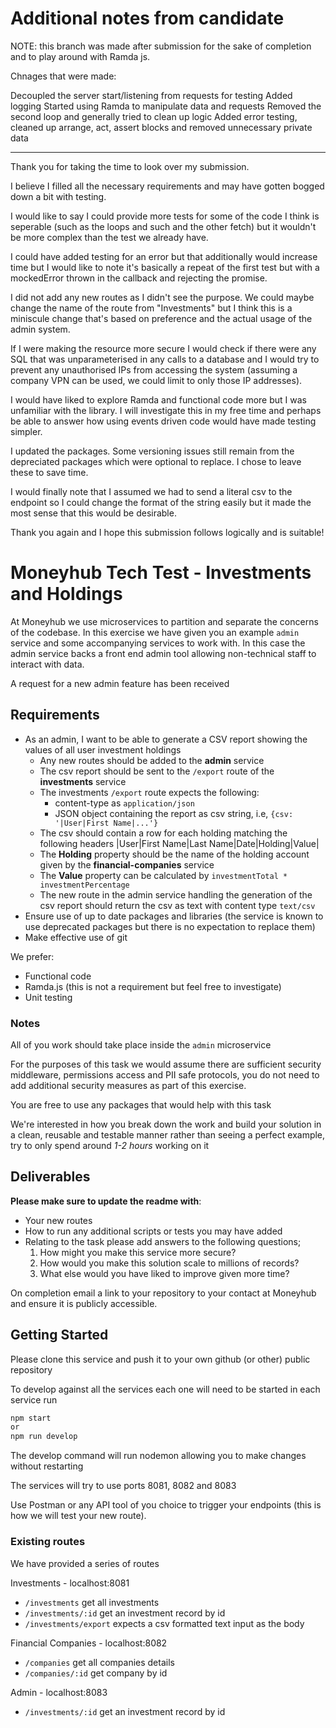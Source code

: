 # Additional notes from candidate

NOTE: this branch was made after submission for the sake of completion and to play around with Ramda js.

Chnages that were made:

Decoupled the server start/listening from requests for testing
Added logging
Started using Ramda to manipulate data and requests
Removed the second loop and generally tried to clean up logic
Added error testing, cleaned up arrange, act, assert blocks and removed unnecessary private data

---

Thank you for taking the time to look over my submission.

I believe I filled all the necessary requirements and may have gotten bogged down a bit with testing. 

I would like to say I could provide more tests for some of the code I think is seperable (such as the loops and such and the other fetch) but it wouldn't be more complex than the test we already have.

I could have added testing for an error but that additionally would increase time but I would like to note it's basically a repeat of the first test but with a mockedError thrown in the callback and rejecting the promise.

I did not add any new routes as I didn't see the purpose. We could maybe change the name of the route from "Investments" but I think this is a miniscule change that's based on preference and the actual usage of the admin system.

If I were making the resource more secure I would check if there were any SQL that was unparameterised in any calls to a database and I would try to prevent any unauthorised IPs from accessing the system (assuming a company VPN can be used, we could limit to only those IP addresses).

I would have liked to explore Ramda and functional code more but I was unfamiliar with the library. I will investigate this in my free time and perhaps be able to answer how using events driven code would have made testing simpler.

I updated the packages. Some versioning issues still remain from the depreciated packages which were optional to replace. I chose to leave these to save time.

I would finally note that I assumed we had to send a literal csv to the endpoint so I could change the format of the string easily but it made the most sense that this would be desirable.

Thank you again and I hope this submission follows logically and is suitable!

# Moneyhub Tech Test - Investments and Holdings

At Moneyhub we use microservices to partition and separate the concerns of the codebase. In this exercise we have given you an example `admin` service and some accompanying services to work with. In this case the admin service backs a front end admin tool allowing non-technical staff to interact with data.

A request for a new admin feature has been received

## Requirements

- As an admin, I want to be able to generate a CSV report showing the values of all user investment holdings
    - Any new routes should be added to the **admin** service
    - The csv report should be sent to the `/export` route of the **investments** service
    - The investments `/export` route expects the following:
        - content-type as `application/json`
        - JSON object containing the report as csv string, i.e, `{csv: '|User|First Name|...'}`
    - The csv should contain a row for each holding matching the following headers
    |User|First Name|Last Name|Date|Holding|Value|
    - The **Holding** property should be the name of the holding account given by the **financial-companies** service
    - The **Value** property can be calculated by `investmentTotal * investmentPercentage`
    - The new route in the admin service handling the generation of the csv report should return the csv as text with content type `text/csv`
- Ensure use of up to date packages and libraries (the service is known to use deprecated packages but there is no expectation to replace them)
- Make effective use of git

We prefer:
- Functional code
- Ramda.js (this is not a requirement but feel free to investigate)
- Unit testing

### Notes
All of you work should take place inside the `admin` microservice

For the purposes of this task we would assume there are sufficient security middleware, permissions access and PII safe protocols, you do not need to add additional security measures as part of this exercise.

You are free to use any packages that would help with this task

We're interested in how you break down the work and build your solution in a clean, reusable and testable manner rather than seeing a perfect example, try to only spend around *1-2 hours* working on it

## Deliverables
**Please make sure to update the readme with**:

- Your new routes
- How to run any additional scripts or tests you may have added
- Relating to the task please add answers to the following questions;
    1. How might you make this service more secure?
    2. How would you make this solution scale to millions of records?
    3. What else would you have liked to improve given more time?


On completion email a link to your repository to your contact at Moneyhub and ensure it is publicly accessible.

## Getting Started

Please clone this service and push it to your own github (or other) public repository

To develop against all the services each one will need to be started in each service run

```bash
npm start
or
npm run develop
```

The develop command will run nodemon allowing you to make changes without restarting

The services will try to use ports 8081, 8082 and 8083

Use Postman or any API tool of you choice to trigger your endpoints (this is how we will test your new route).

### Existing routes
We have provided a series of routes

Investments - localhost:8081
- `/investments` get all investments
- `/investments/:id` get an investment record by id
- `/investments/export` expects a csv formatted text input as the body

Financial Companies - localhost:8082
- `/companies` get all companies details
- `/companies/:id` get company by id

Admin - localhost:8083
- `/investments/:id` get an investment record by id
